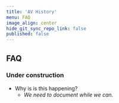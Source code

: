 ```yaml
---
title: 'AV History'
menu: FAQ
image_align: center
hide_git_sync_repo_link: false
published: false
---
```


## FAQ
### Under construction

- Why is is this happening?
  - _We need to document while we can._